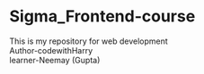 # Sigma_Frontend-course
This is my repository for web development
<br>
Author-codewithHarry
<br>
learner-Neemay (Gupta)
